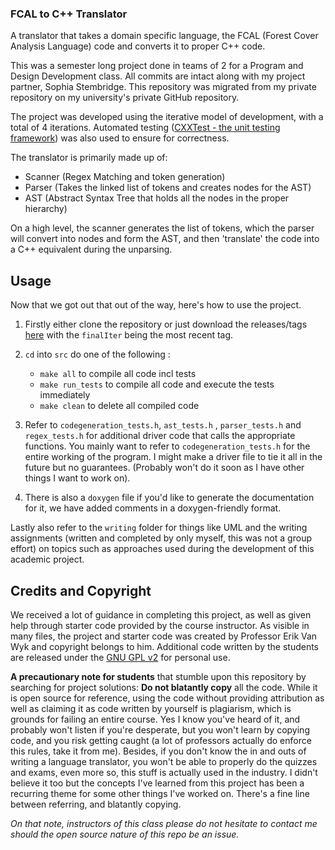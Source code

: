 ### FCAL to C++ Translator 

A translator that takes a domain specific language, the FCAL (Forest Cover Analysis Language) code and converts it to proper C++ code.

This was a semester long project done in teams of 2 for a Program and Design Development class. All commits are intact along with my project partner, Sophia Stembridge. This repository was migrated from my private repository on my university's private GitHub repository.

The project was developed using the iterative model of development, with a total of 4 iterations. Automated testing ([CXXTest - the unit testing framework](cxxtest.com)) was also used to ensure for correctness. 

The translator is primarily made up of:

- Scanner (Regex Matching and token generation)
- Parser (Takes the linked list of tokens and creates nodes for the AST)
- AST (Abstract Syntax Tree that holds all the nodes in the proper hierarchy)

On a high level, the scanner generates the list of tokens, which the parser will convert into nodes and form the AST, and then 'translate' the code into a C++ equivalent during the unparsing.

## Usage

Now that we got out that out of the way, here's how to use the project.

1. Firstly either clone the repository or just download the releases/tags [here](https://github.com/leewc/fcal-cpp-translator/releases) with the `finalIter` being the most recent tag.

2. `cd` into `src` do one of the following : 
	- `make all` to compile all code incl tests
	- `make run_tests` to compile all code and execute the tests immediately
	- `make clean` to delete all compiled code

3. Refer to `codegeneration_tests.h`, `ast_tests.h` , `parser_tests.h` and `regex_tests.h` for additional driver code that calls the appropriate functions. You mainly want to refer to `codegeneration_tests.h` for the entire working of the program. I might make a driver file to tie it all in the future but no guarantees. (Probably won't do it soon as I have other things I want to work on).

4. There is also a `doxygen` file if you'd like to generate the documentation for it, we have added comments in a doxygen-friendly format. 

Lastly also refer to the `writing` folder for things like UML and the writing assignments (written and completed by only myself, this was not a group effort) on topics such as approaches used during the development of this academic project.

## Credits and Copyright

We received a lot of guidance in completing this project, as well as given help through starter code provided by the course instructor. As visible in many files, the project and starter code was created by Professor Erik Van Wyk and copyright belongs to him. Additional code written by the students are released under the [GNU GPL v2](http://www.gnu.org/licenses/gpl-2.0.txt) for personal use. 

**A precautionary note for students** that stumble upon this repository by searching for project solutions: **Do not blatantly copy** all the code. While it is open source for reference, using the code without providing attribution as well as claiming it as code written by yourself is plagiarism, which is grounds for failing an entire course. Yes I know you've heard of it, and probably won't listen if you're desperate, but you won't learn by copying code, and you risk getting caught (a lot of professors actually do enforce this rules, take it from me). Besides, if you don't know the in and outs of writing a language translator, you won't be able to properly do the quizzes and exams, even more so, this stuff is actually used in the industry. I didn't believe it too but the concepts I've learned from this project has been a recurring theme for some other things I've worked on. There's a fine line between referring, and blatantly copying. 

*On that note, instructors of this class please do not hesitate to contact me should the open source nature of this repo be an issue.*